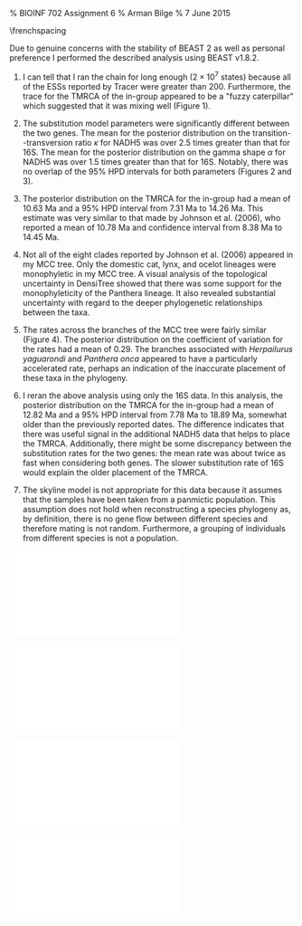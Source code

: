 % BIOINF 702 Assignment 6
% Arman Bilge
% 7 June 2015

\frenchspacing

Due to genuine concerns with the stability of BEAST 2 as well as personal
preference I performed the described analysis using BEAST v1.8.2.

 1. I can tell that I ran the chain for long enough ($2 \times 10^7$ states)
    because all of the ESSs reported by Tracer were greater than 200.
    Furthermore, the trace for the TMRCA of the in-group appeared to be a
    "fuzzy caterpillar" which suggested that it was mixing well (Figure 1).

 2. The substitution model parameters were significantly different between
    the two genes.
    The mean for the posterior distribution on the transition--transversion
    ratio $\kappa$ for NADH5 was over 2.5 times greater than that for 16S.
    The mean for the posterior distribution on the gamma shape $\alpha$ for
    NADH5 was over 1.5 times greater than that for 16S.
    Notably, there was no overlap of the 95% HPD intervals for both parameters
    (Figures 2 and 3).

 3. The posterior distribution on the TMRCA for the in-group had a mean of
    10.63 Ma and a 95% HPD interval from 7.31 Ma to 14.26 Ma.
    This estimate was very similar to that made by Johnson et al. (2006), who
    reported a mean of 10.78 Ma and confidence interval from 8.38 Ma to 14.45
    Ma.

 4. Not all of the eight clades reported by Johnson et al. (2006) appeared in
    my MCC tree.
    Only the domestic cat, lynx, and ocelot lineages were monophyletic in my
    MCC tree.
    A visual analysis of the topological uncertainty in DensiTree showed that
    there was some support for the monophyleticity of the Panthera lineage.
    It also revealed substantial uncertainty with regard to the deeper
    phylogenetic relationships between the taxa.

 5. The rates across the branches of the MCC tree were fairly similar (Figure
    4).
    The posterior distribution on the coefficient of variation for the rates
    had a mean of $0.29$.
    The branches associated with *Herpailurus yaguarondi* and *Panthera onca*
    appeared to have a particularly accelerated rate, perhaps an indication of
    the inaccurate placement of these taxa in the phylogeny.

 6. I reran the above analysis using only the 16S data.
    In this analysis, the posterior distribution on the TMRCA for the in-group
    had a mean of 12.82 Ma and a 95% HPD interval from 7.78 Ma to 18.89 Ma,
    somewhat older than the previously reported dates.
    The difference indicates that there was useful signal in the additional
    NADH5 data that helps to place the TMRCA.
    Additionally, there might be some discrepancy between the substitution
    rates for the two genes: the mean rate was about twice as fast when
    considering both genes.
    The slower substitution rate of 16S would explain the older placement of
    the TMRCA.

 7. The skyline model is not appropriate for this data because it assumes that
    the samples have been taken from a panmictic population.
    This assumption does not hold when reconstructing a species phylogeny as,
    by definition, there is no gene flow between different species and
    therefore mating is not random.
    Furthermore, a grouping of individuals from different species is not a
    population.

![MCMC trace for the TMRCA of the in-group.](trace.pdf)

![Posterior distribution on the transition--transversion ratio $\kappa$
  for 16S (black) and NADH5 (blue).](kappa.pdf)

![Posterior distribution on the gamma shape $\alpha$ for 16S (black) and
  NADH5 (blue).](alpha.pdf)

![MCC tree with branches coloured by their median clock rate with slow
  rates in blue and fast rates in red.](ratetree.pdf)

